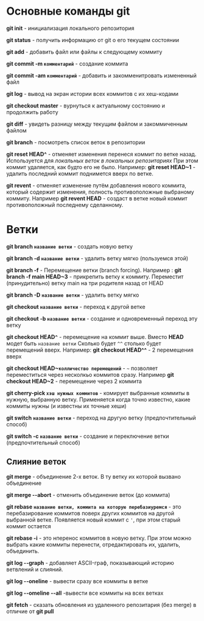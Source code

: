 # Основные команды git

**git init** - инициализация локального репозитория

**git status** - получить информацию от git о его текущем состоянии

**git add** - добавить файл или файлы к следующему коммиту

**git commit -m `комментарий`** - создание коммита

**git commit -am `комментарий`** - добавить и закомменитровать измененный файл

**git log** - вывод на экран истории всех коммитов с их хеш-кодами

**git checkout master** - вурнуться к актуальному состоянию и продолжить работу

**git diff** - увидеть разницу между текущим файлом и закоммиченным файлом

**git branch** - посмотреть список веток в репозитории

**git reset HEAD^** - отменяет изменения перенеся коммит по ветке назад. Используется для _локальных веток в локальных репозитариях_ При этом коммит удаляется, как будто его не было. Например: **git reset HEAD~1** - удалить последний коммит поднимется вверх по ветке.

**git revent** - отменяет изменение путём добавления нового коммита, который содержит изменения, полность противоположные выбраному коммиту. Например **git revent HEAD** - создаст в ветке новый коммит противоположный последнему сделанному.

# Ветки #

**git branch `название ветки`** - создать новую ветку

**git branch -d `название ветки`** - удалить ветку мягко (пользуемся этой)

**git branch -f** - Перемещение ветки (branch forcing). Например : **git branch -f main HEAD~3** - прикрепить ветку к коммиту. Переместит (принудительно) ветку main на три родителя назад от HEAD

**git branch -D `название ветки`** - удалить ветку мягко 

**git checkout `название ветки`** - переход к другой ветке

**git checkout -b `название ветки`** - создание и одновременный переход эту ветку

**git checkout HEAD`^`** - перемещение на коммит выше. Вместо **HEAD** модет быть `название ветки` Сколько будет `^^` столько будет перемещений вверх. Например: **git checkout HEAD^^** - 2 перемещения вверх

**git checkout HEAD~`колличество перемещений`** - `~` позволяет переместиться через несколкьо коммитов сразу. Например **git checkout HEAD~2** - перемещение через 2 коммита

**git cherry-pick `хэш нужных коммитов`** - комирует выбранные коммиты в нужную, выбранную ветку. Применяется когда точно известно, какие коммиты нужны (и известны их точные хеши)

**git switch `название ветки`** - переход на другую ветку (предпочтительный способ) 

**git switch -c `название ветки`** - создание и переключение ветки (предпочтительный способ)

## Слияние веток ##

**git merge** - объединение 2-х веток. В ту ветку их которой вызвано объединение
 
**git merge --abort** - отменить объединение веток (до коммита)

**git rebase `название ветки, коммита на которую перебазиуремся`** - это перебазирование коммитов поверх других коммитов на другой выбранной ветке. Появляется новый коммит с `'`, при этом старый коммит остается 

**git rebase -i** - это нперенос коммитов в новую ветку. При этом можно выбрать какие коммиты перенести, отредактировать их, удалить, объединить.

**git log --graph** - добавляет ASCII-граф, показывающий историю ветвлений и слияний.

**git log --oneline** - вывести сразу все коммиты в ветке

**git log --omeline --all** -вывести все коммиты на всех ветках

**git fetch** - сказать обновления из удаленного репозитария (без merge) в отличие от **git pull**
